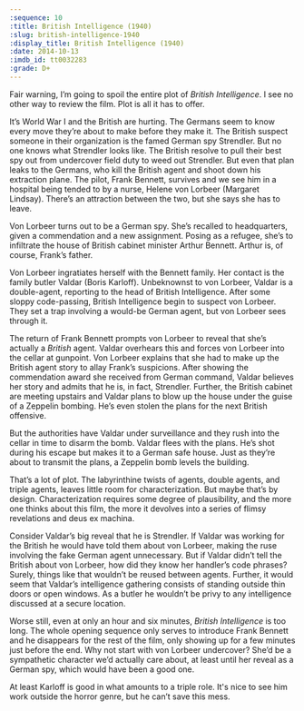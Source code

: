 ```yaml
---
:sequence: 10
:title: British Intelligence (1940)
:slug: british-intelligence-1940
:display_title: British Intelligence (1940)
:date: 2014-10-13
:imdb_id: tt0032283
:grade: D+
---
```

Fair warning, I’m going to spoil the entire plot of _British Intelligence_. I see no other way to review the film. Plot is all it has to offer.

It’s World War I and the British are hurting. The Germans seem to know every move they’re about to make before they make it. The British suspect someone in their organization is the famed German spy Strendler. But no one knows what Strendler looks like. The British resolve to pull their best spy out from undercover field duty to weed out Strendler. But even that plan leaks to the Germans, who kill the British agent and shoot down his extraction plane. The pilot, Frank Bennett, survives and we see him in a hospital being tended to by a nurse, Helene von Lorbeer (Margaret Lindsay). There’s an attraction between the two, but she says she has to leave.

Von Lorbeer turns out to be a German spy. She’s recalled to headquarters, given a commendation and a new assignment. Posing as a refugee, she’s to infiltrate the house of British cabinet minister Arthur Bennett. Arthur is, of course, Frank’s father.

Von Lorbeer ingratiates herself with the Bennett family. Her contact is the family butler Valdar (Boris Karloff). Unbeknownst to von Lorbeer, Valdar is a double-agent, reporting to the head of British Intelligence. After some sloppy code-passing, British Intelligence begin to suspect von Lorbeer. They set a trap involving a would-be German agent, but von Lorbeer sees through it.

The return of Frank Bennett prompts von Lorbeer to reveal that she’s actually a _British_ agent. Valdar overhears this and forces von Lorbeer into the cellar at gunpoint. Von Lorbeer explains that she had to make up the British agent story to allay Frank’s suspicions. After showing the commendation award she received from German command, Valdar believes her story and admits that he is, in fact, Strendler. Further, the British cabinet are meeting upstairs and Valdar plans to blow up the house under the guise of a Zeppelin bombing. He’s even stolen the plans for the next British offensive.

But the authorities have Valdar under surveillance and they rush into the cellar in time to disarm the bomb. Valdar flees with the plans. He’s shot during his escape but makes it to a German safe house. Just as they’re about to transmit the plans, a Zeppelin bomb levels the building.

That’s a lot of plot. The labyrinthine twists of agents, double agents, and triple agents, leaves little room for characterization. But maybe that’s by design. Characterization requires some degree of plausibility, and the more one thinks about this film, the more it devolves into a series of flimsy revelations and deus ex machina. 

Consider Valdar’s big reveal that he is Strendler. If Valdar was working for the British he would have told them about von Lorbeer, making the ruse involving the fake German agent unnecessary. But if Valdar didn’t tell the British about von Lorbeer, how did they know her handler’s code phrases? Surely, things like that wouldn’t be reused between agents. Further, it would seem that Valdar’s intelligence gathering consists of standing outside thin doors or open windows. As a butler he wouldn’t be privy to any intelligence discussed at a secure location.

Worse still, even at only an hour and six minutes, _British Intelligence_ is too long. The whole opening sequence only serves to introduce Frank Bennett and he disappears for the rest of the film, only showing up for a few minutes just before the end. Why not start with von Lorbeer undercover? She’d be a sympathetic character we’d actually care about, at least until her reveal as a German spy, which would have been a good one.

At least Karloff is good in what amounts to a triple role. It's nice to see him work outside the horror genre, but he can’t save this mess.
